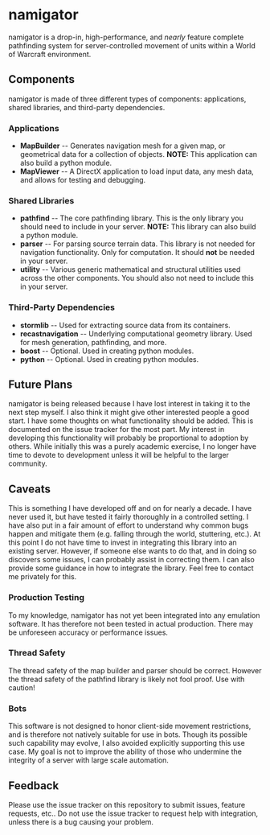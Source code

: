 # namigator

namigator is a drop-in, high-performance, and *nearly* feature complete
pathfinding system for server-controlled movement of units within a World of
Warcraft environment.

## Components

namigator is made of three different types of components: applications, shared
libraries, and third-party dependencies.

### Applications

* **MapBuilder** -- Generates navigation mesh for a given map, or geometrical
data for a collection of objects.  **NOTE:** This application can also build a
python module.
* **MapViewer** -- A DirectX application to load input data, any mesh data, and
allows for testing and debugging.

### Shared Libraries

* **pathfind** -- The core pathfinding library.  This is the only library you
should need to include in your server.  **NOTE:** This library can also build a
python module.
* **parser** -- For parsing source terrain data.  This library is not needed
for navigation functionality.  Only for computation.  It should **not** be
needed in your server.
* **utility** -- Various generic mathematical and structural utilities used
across the other components.  You should also not need to include this in your
server.

### Third-Party Dependencies

* **stormlib** -- Used for extracting source data from its containers.
* **recastnavigation** -- Underlying computational geometry library.  Used for
mesh generation, pathfinding, and more.
* **boost** -- Optional.  Used in creating python modules.
* **python** -- Optional.  Used in creating python modules.

## Future Plans

namigator is being released because I have lost interest in taking it to the
next step myself.  I also think it might give other interested people a good
start.  I have some thoughts on what functionality should be added.  This is
documented on the issue tracker for the most part.  My interest in developing
this functionality will probably be proportional to adoption by others.  While
initially this was a purely academic exercise, I no longer have time to devote
to development unless it will be helpful to the larger community.

## Caveats

This is something I have developed off and on for nearly a decade.  I have
never used it, but have tested it fairly thoroughly in a controlled setting. I
have also put in a fair amount of effort to understand why common bugs happen
and mitigate them (e.g. falling through the world, stuttering, etc.).  At this
point I do not have time to invest in integrating this library into an existing
server.  However, if someone else wants to do that, and in doing so discovers
some issues, I can probably assist in correcting them.  I can also provide some
guidance in how to integrate the library.  Feel free to contact me privately
for this.

### Production Testing

To my knowledge, namigator has not yet been integrated into any emulation
software.  It has therefore not been tested in actual production.  There may be
unforeseen accuracy or performance issues. 

### Thread Safety

The thread safety of the map builder and parser should be correct.  However the
thread safety of the pathfind library is likely not fool proof.  Use with
caution!

### Bots

This software is not designed to honor client-side movement restrictions, and
is therefore not natively suitable for use in bots.  Though its possible such
capability may evolve, I also avoided explicitly supporting this use case. My
goal is not to improve the ability of those who undermine the integrity of a
server with large scale automation.

## Feedback

Please use the issue tracker on this repository to submit issues, feature
requests, etc..  Do not use the issue tracker to request help with integration,
unless there is a bug causing your problem.
